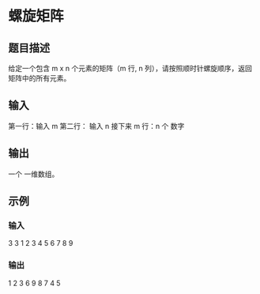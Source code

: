 # 螺旋矩阵

## 题目描述

给定一个包含 m x n 个元素的矩阵（m 行, n 列），请按照顺时针螺旋顺序，返回矩阵中的所有元素。

## 输入

第一行：输入 m
第二行： 输入 n
接下来 m 行：n 个 数字

## 输出

一个 一维数组。

## 示例

### 输入

3
3
1 2 3
4 5 6
7 8 9

### 输出

1 2 3 6 9 8 7 4 5
